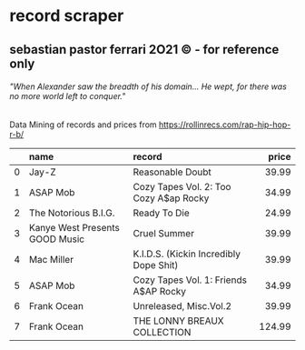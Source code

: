# record scraper
## sebastian pastor ferrari 2O21 © - for reference only
###### "When Alexander saw the breadth of his domain... He wept, for there was no more world left to conquer."

Data Mining of records and prices from https://rollinrecs.com/rap-hip-hop-r-b/


|    | name                           | record                                 |   price |
|---:|:-------------------------------|:---------------------------------------|--------:|
|  0 | Jay-Z                          | Reasonable Doubt                       |   39.99 |
|  1 | ASAP Mob                       | Cozy Tapes Vol. 2: Too Cozy A$ap Rocky |   34.99 |
|  2 | The Notorious B.I.G.           | Ready To Die                           |   24.99 |
|  3 | Kanye West Presents GOOD Music | Cruel Summer                           |   39.99 |
|  4 | Mac Miller                     | K.I.D.S. (Kickin Incredibly Dope Shit) |   39.99 |
|  5 | ASAP Mob                       | Cozy Tapes Vol. 1: Friends A$AP Rocky  |   34.99 |
|  6 | Frank Ocean                    | Unreleased, Misc.Vol.2                 |   39.99 |
|  7 | Frank Ocean                    | THE LONNY BREAUX COLLECTION            |  124.99 |
